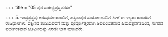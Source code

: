 +++
title = "05 ಪುರ ಸುರೇನ್ದ್ರಪ್ರಸ್ಥವರಸಂ"

+++
5. ಇಂದ್ರಪ್ರಸ್ಥವು ಅರಸಧರ್ಮರಾಜನಿಗೆ, ಹಸ್ತಿನಾಪುರ ಸುರ್ಯೋಧನನಿಗೆ ಹೀಗೆ ಈ ಇಬ್ಬರು ರಾಜರರಿಗೆ ರಾಜಧಾನಿಗಳು. ದಕ್ಷಿಣದ ತುದಿಯವರೆಗೆ ಮತ್ತು ಪೂರ್ವೋತ್ತರವಾಗಿ ಅವಲಂಬಿತವಾದ ಹಿಮವತ್ಪರ್ವತದಿಂದ, ಸಾಗರದ ಪರ್ಯಂತವಾದ ಭೂಮಿಯನ್ನು ಎರಡು ಭಾಗ ಮಾಡಿದರು.